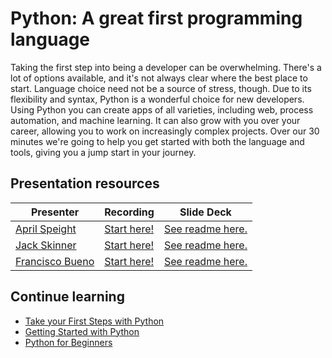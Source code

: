 # Python: A great first programming language

Taking the first step into being a developer can be overwhelming. There's a lot of options available, and it's not always clear where the best place to start. Language choice need not be a source of stress, though. Due to its flexibility and syntax, Python is a wonderful choice for new developers. Using Python you can create apps of all varieties, including web, process automation, and machine learning. It can also grow with you over your career, allowing you to work on increasingly complex projects. Over our 30 minutes we're going to help you get started with both the language and tools, giving you a jump start in your journey.

## Presentation resources

| Presenter | Recording | Slide Deck |
| - | - | - |
| [April Speight](https://twitter.com/vogueandcode) | [Start here!](https://myignite.microsoft.com/sessions/4aa72202-78e6-49cc-9dc6-a58b4e3c9490) | [See readme here.](https://mybuild.azureedge.net/images/resourceDownloader.zip) |
| [Jack Skinner](https://twitter.com/developerjack) | [Start here!](https://myignite.microsoft.com/sessions/35dc3142-8581-48c0-b1d8-ece8228cadb9) | [See readme here.](https://mybuild.azureedge.net/images/resourceDownloader.zip) |
| [Francisco Bueno](https://github.com/fjbueno) | [Start here!](https://myignite.microsoft.com/sessions/84dc2085-853b-4174-8fa3-8b99e64c8f16) | [See readme here.](https://mybuild.azureedge.net/images/resourceDownloader.zip) |

## Continue learning

- [Take your First Steps with Python](https://docs.microsoft.com/learn/paths/python-first-steps/?WT.mc_id=ignite2020_techseries)
- [Getting Started with Python](https://github.com/microsoft/c9-python-getting-started)
- [Python for Beginners](https://channel9.msdn.com/Series/Intro-to-Python-Development?WT.mc_id=python-c9-niner)
